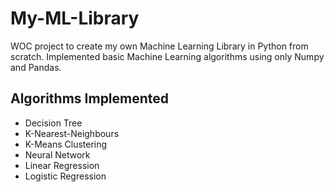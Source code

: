 # My-ML-Library
WOC project to create my own Machine Learning Library in Python from scratch.
Implemented basic Machine Learning algorithms using only Numpy and Pandas.

## Algorithms Implemented
* Decision Tree
* K-Nearest-Neighbours
* K-Means Clustering
* Neural Network
* Linear Regression
* Logistic Regression

